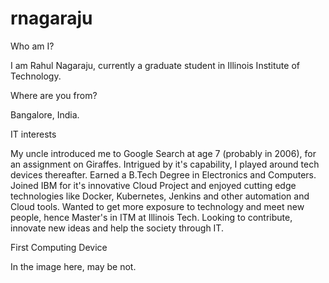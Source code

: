 # rnagaraju

Who am I?

I am Rahul Nagaraju, currently a graduate student in Illinois Institute of Technology.

Where are you from?

Bangalore, India.

IT interests

My uncle introduced me to Google Search at age 7 (probably in 2006), for an assignment on Giraffes. Intrigued by it's capability, I played around tech devices thereafter.
Earned a B.Tech Degree in Electronics and Computers. Joined IBM for it's innovative Cloud Project and enjoyed cutting edge technologies like Docker, Kubernetes, Jenkins and other automation and Cloud tools. 
Wanted to get more exposure to technology and meet new people, hence Master's in ITM at Illinois Tech.
Looking to contribute, innovate new ideas and help the society through IT.

First Computing Device

In the image here, may be not.
